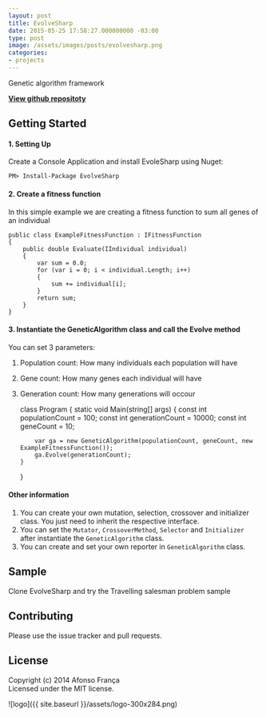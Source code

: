 ```yaml
---
layout: post
title: EvolveSharp
date: 2015-05-25 17:58:27.000000000 -03:00
type: post
image: /assets/images/posts/evolvesharp.png
categories:
- projects
---
```

Genetic algorithm framework  
<!--more-->

**[View github repositoty](https://github.com/afonsof/EvolveSharp)**

## Getting Started

#### 1\. Setting Up

Create a Console Application and install EvoleSharp using Nuget:

    PM> Install-Package EvolveSharp

#### 2\. Create a fitness function

In this simple example we are creating a fitness function to sum all genes of an individual

    public class ExampleFitnessFunction : IFitnessFunction
    {
        public double Evaluate(IIndividual individual)
        {
            var sum = 0.0;
            for (var i = 0; i < individual.Length; i++)
            {
                sum += individual[i];
            }
            return sum;
        }
    }

#### 3\. Instantiate the GeneticAlgorithm class and call the Evolve method

You can set 3 parameters:

1.  Population count: How many individuals each population will have
2.  Gene count: How many genes each individual will have
3.  Generation count: How many generations will occour

    class Program
    {
        static void Main(string[] args)
        {
            const int populationCount = 100;
            const int generationCount = 10000;
            const int geneCount = 10;

            var ga = new GeneticAlgorithm(populationCount, geneCount, new ExampleFitnessFunction());
            ga.Evolve(generationCount);
        }
    }

#### Other information

1.  You can create your own mutation, selection, crossover and initializer class. You just need to inherit the respective interface.
2.  You can set the `Mutator`, `CrossoverMethod`, `Selector` and `Initializer` after instantiate the `GeneticAlgorithm` class.
3.  You can create and set your own reporter in `GeneticAlgorithm` class.

## Sample

Clone EvolveSharp and try the Travelling salesman problem sample

## Contributing

Please use the issue tracker and pull requests.

## License

Copyright (c) 2014 Afonso França  
Licensed under the MIT license.

![logo]({{ site.baseurl }}/assets/logo-300x284.png)